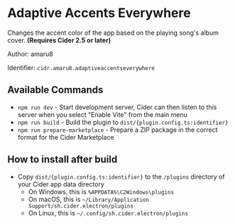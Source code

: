 # Adaptive Accents Everywhere

Changes the accent color of the app based on the playing song's album cover.
**(Requires Cider 2.5 or later)**

Author: amaru8

Identifier: `cidr.amaru8.adaptiveaccentseverywhere`

## Available Commands

-   `npm run dev` - Start development server, Cider can then listen to this server when you select "Enable Vite" from the main menu
-   `npm run build` - Build the plugin to `dist/{plugin.config.ts:identifier}`
-   `npm run prepare-marketplace` - Prepare a ZIP package in the correct format for the Cider Marketplace

## How to install after build

-   Copy `dist/{plugin.config.ts:identifier}` to the `/plugins` directory of your Cider app data directory
    -   On Windows, this is `%APPDATA%\C2Windows\plugins`
    -   On macOS, this is `~/Library/Application Support/sh.cider.electron/plugins`
    -   On Linux, this is `~/.config/sh.cider.electron/plugins`
